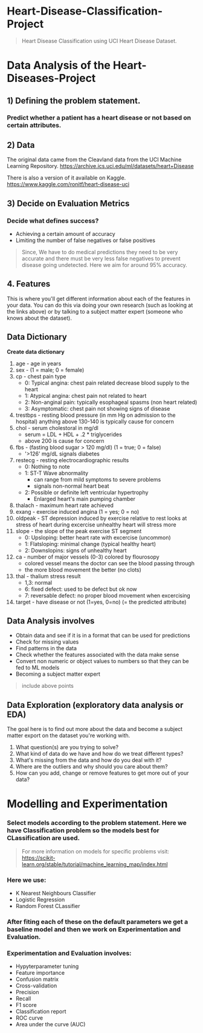 # Heart-Disease-Classification-Project
> Heart Disease Classification using UCI Heart Disease Dataset.



# Data Analysis of the Heart-Diseases-Project

## 1) Defining the problem statement.
### Predict whether a patient has a heart disease or not based on certain attributes.

## 2) Data
The original data came from the Cleavland data from the UCI Machine Learning Repository. https://archive.ics.uci.edu/ml/datasets/heart+Disease

There is also a version of it available on Kaggle. https://www.kaggle.com/ronitf/heart-disease-uci

## 3) Decide on Evaluation Metrics
### Decide what defines success?
* Achieving a certain amount of accuracy
* Limiting the number of false negatives or false positives

> Since, We have to do medical predictions they need to be very accurate and there must be very 
> less false negatives to prevent disease going undetected.
> Here we aim for around 95% accuracy.
## 4. Features

This is where you'll get different information about each of the features in your data. 
You can do this via doing your own research (such as looking at the links above) or 
by talking to a subject matter expert (someone who knows about the dataset).


## Data Dictionary

**Create data dictionary**

1. age - age in years
2. sex - (1 = male; 0 = female)
3. cp - chest pain type
    * 0: Typical angina: chest pain related decrease blood supply to the heart
    * 1: Atypical angina: chest pain not related to heart
    * 2: Non-anginal pain: typically esophageal spasms (non heart related)
    * 3: Asymptomatic: chest pain not showing signs of disease
4. trestbps - resting blood pressure (in mm Hg on admission to the hospital) anything above 130-140 is typically cause for concern
5. chol - serum cholestoral in mg/dl
    * serum = LDL + HDL + .2 * triglycerides
    * above 200 is cause for concern
6. fbs - (fasting blood sugar > 120 mg/dl) (1 = true; 0 = false)
    * '>126' mg/dL signals diabetes
7. restecg - resting electrocardiographic results
    * 0: Nothing to note
    * 1: ST-T Wave abnormality
        * can range from mild symptoms to severe problems
        * signals non-normal heart beat
    * 2: Possible or definite left ventricular hypertrophy
        * Enlarged heart's main pumping chamber
8. thalach - maximum heart rate achieved
9. exang - exercise induced angina (1 = yes; 0 = no)
10. oldpeak - ST depression induced by exercise relative to rest looks at stress of heart during excercise unhealthy heart will stress more
11. slope - the slope of the peak exercise ST segment
    * 0: Upsloping: better heart rate with excercise (uncommon)
    * 1: Flatsloping: minimal change (typical healthy heart)
    * 2: Downslopins: signs of unhealthy heart
12. ca - number of major vessels (0-3) colored by flourosopy
    * colored vessel means the doctor can see the blood passing through
    * the more blood movement the better (no clots)
13. thal - thalium stress result
    * 1,3: normal
    * 6: fixed defect: used to be defect but ok now
    * 7: reversable defect: no proper blood movement when excercising
14. target - have disease or not (1=yes, 0=no) (= the predicted attribute)


## Data Analysis involves

* Obtain data and see if it is in a format that can be used for predictions
* Check for missing values
* Find patterns in the data
* Check whether the features associated with the data make sense
* Convert non numeric or object values to numbers so that they can be fed to ML models
* Becoming a subject matter expert

> include above points
## Data Exploration (exploratory data analysis or EDA)

The goal here is to find out more about the data and become a subject matter export on the dataset you're working with. 

1. What question(s) are you trying to solve?
2. What kind of data do we have and how do we treat different types?
3. What's missing from the data and how do you deal with it?
4. Where are the outliers and why should you care about them?
5. How can you add, change or remove features to get more out of your data?



# Modelling and Experimentation
### Select models according to the problem statement. Here we have Classification problem so the models best for CLassification are used.
> For more information on models for specific problems visit: https://scikit-learn.org/stable/tutorial/machine_learning_map/index.html

### Here we use:
* K Nearest Neighbours Classifier
* Logistic Regression
* Random Forest CLassifier

### After fiting each of these on the default parameters we get a baseline model and then we work on Experimentation and Evaluation.
### Experimentation and Evaluation involves:
* Hypyterparameter tuning
* Feature importance
* Confusion matrix
* Cross-validation
* Precision
* Recall
* F1 score
* Classification report
* ROC curve
* Area under the curve (AUC)

